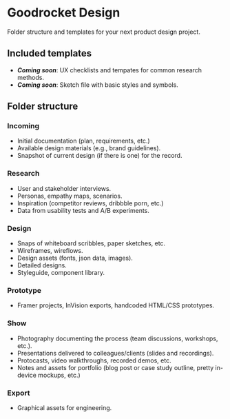# Goodrocket Design

Folder structure and templates for your next product design project.

## Included templates

- ***Coming soon***: UX checklists and tempates for common research methods.
- ***Coming soon***: Sketch file with basic styles and symbols.

## Folder structure

### Incoming

- Initial documentation (plan, requirements, etc.)
- Available design materials (e.g., brand guidelines).
- Snapshot of current design (if there is one) for the record.

### Research

- User and stakeholder interviews.
- Personas, empathy maps, scenarios.
- Inspiration (competitor reviews, dribbble porn, etc.)
- Data from usability tests and A/B experiments.

### Design

- Snaps of whiteboard scribbles, paper sketches, etc.
- Wireframes, wireflows.
- Design assets (fonts, json data, images).
- Detailed designs.
- Styleguide, component library.

### Prototype

- Framer projects, InVision exports, handcoded HTML/CSS prototypes.

### Show

- Photography documenting the process (team discussions, workshops, etc.).
- Presentations delivered to colleagues/clients (slides and recordings).
- Protocasts, video walkthroughs, recorded demos, etc.
- Notes and assets for portfolio (blog post or case study outline, pretty in-device mockups, etc.)

### Export

- Graphical assets for engineering.
